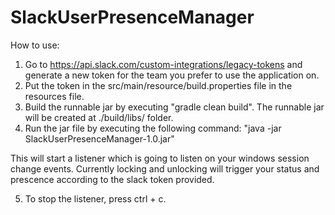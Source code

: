# SlackUserPresenceManager

How to use:

1) Go to https://api.slack.com/custom-integrations/legacy-tokens and generate a new token for the team you prefer to use the application on.
2) Put the token in the src/main/resource/build.properties file in the resources file.
3) Build the runnable jar by executing "gradle clean build". The runnable jar will be created at ./build/libs/ folder.
4) Run the jar file by executing the following command: "java -jar SlackUserPresenceManager-1.0.jar"

This will start a listener which is going to listen on your windows session change events. Currently locking and unlocking will trigger your status and prescence according to the slack token provided.

5) To stop the listener, press ctrl + c.
